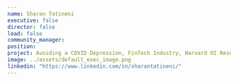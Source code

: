 ```yaml
---
name: Sharan Tatineni
executive: false
director: false
lead: false
community_manager:   
position:  
project: Avoiding a COVID Depression, FinTech Industry, Harvard OI Research
image: ../assets/default_exec_image.png
linkedin: "https://www.linkedin.com/in/sharantatineni/"
---
```

